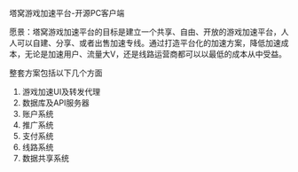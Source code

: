 塔窝游戏加速平台-开源PC客户端

愿景：塔窝游戏加速平台的目标是建立一个共享、自由、开放的游戏加速平台，人人可以自建、分享、或者出售加速专线。通过打造平台化的加速方案，降低加速成本，无论是加速用户、流量大V，还是线路运营商都可以以最低的成本从中受益。

整套方案包括以下几个方面
1. 游戏加速UI及转发代理
2. 数据库及API服务器
3. 账户系统
4. 推广系统
5. 支付系统
6. 线路系统
7. 数据共享系统
